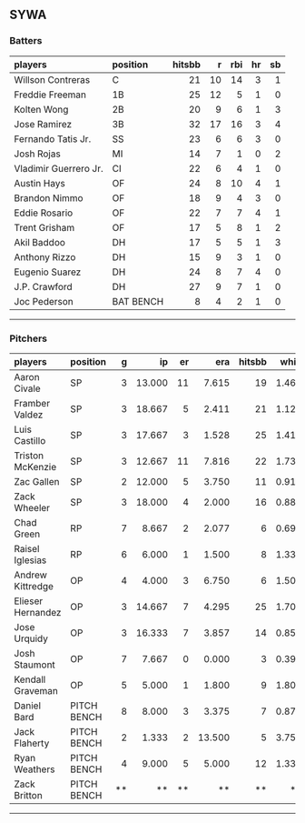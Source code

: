 ## SYWA

### Batters

 
|players               |position  | hitsbb|  r| rbi| hr| sb| 
|:---------------------|:---------|------:|--:|---:|--:|--:| 
|Willson Contreras     |C         |     21| 10|  14|  3|  1| 
|Freddie Freeman       |1B        |     25| 12|   5|  1|  0| 
|Kolten Wong           |2B        |     20|  9|   6|  1|  3| 
|Jose Ramirez          |3B        |     32| 17|  16|  3|  4| 
|Fernando Tatis Jr.    |SS        |     23|  6|   6|  3|  0| 
|Josh Rojas            |MI        |     14|  7|   1|  0|  2| 
|Vladimir Guerrero Jr. |CI        |     22|  6|   4|  1|  0| 
|Austin Hays           |OF        |     24|  8|  10|  4|  1| 
|Brandon Nimmo         |OF        |     18|  9|   4|  3|  0| 
|Eddie Rosario         |OF        |     22|  7|   7|  4|  1| 
|Trent Grisham         |OF        |     17|  5|   8|  1|  2| 
|Akil Baddoo           |DH        |     17|  5|   5|  1|  3| 
|Anthony Rizzo         |DH        |     15|  9|   3|  1|  0| 
|Eugenio Suarez        |DH        |     24|  8|   7|  4|  0| 
|J.P. Crawford         |DH        |     27|  9|   7|  1|  0| 
|Joc Pederson          |BAT BENCH |      8|  4|   2|  1|  0| 


* * *

### Pitchers

 
|players           |position    |  g|     ip| er|    era| hitsbb|  whip| so|  w| sv| 
|:-----------------|:-----------|--:|------:|--:|------:|------:|-----:|--:|--:|--:| 
|Aaron Civale      |SP          |  3| 13.000| 11|  7.615|     19| 1.462| 10|  1|  0| 
|Framber Valdez    |SP          |  3| 18.667|  5|  2.411|     21| 1.125| 16|  1|  0| 
|Luis Castillo     |SP          |  3| 17.667|  3|  1.528|     25| 1.415| 21|  1|  0| 
|Triston McKenzie  |SP          |  3| 12.667| 11|  7.816|     22| 1.737| 14|  1|  0| 
|Zac Gallen        |SP          |  2| 12.000|  5|  3.750|     11| 0.917| 15|  1|  0| 
|Zack Wheeler      |SP          |  3| 18.000|  4|  2.000|     16| 0.889| 22|  1|  0| 
|Chad Green        |RP          |  7|  8.667|  2|  2.077|      6| 0.692| 11|  3|  0| 
|Raisel Iglesias   |RP          |  6|  6.000|  1|  1.500|      8| 1.333|  7|  0|  3| 
|Andrew Kittredge  |OP          |  4|  4.000|  3|  6.750|      6| 1.500|  4|  1|  2| 
|Elieser Hernandez |OP          |  3| 14.667|  7|  4.295|     25| 1.705| 16|  0|  0| 
|Jose Urquidy      |OP          |  3| 16.333|  7|  3.857|     14| 0.857| 15|  2|  0| 
|Josh Staumont     |OP          |  7|  7.667|  0|  0.000|      3| 0.391|  6|  1|  0| 
|Kendall Graveman  |OP          |  5|  5.000|  1|  1.800|      9| 1.800|  5|  0|  0| 
|Daniel Bard       |PITCH BENCH |  8|  8.000|  3|  3.375|      7| 0.875|  8|  0|  0| 
|Jack Flaherty     |PITCH BENCH |  2|  1.333|  2| 13.500|      5| 3.750|  2|  0|  0| 
|Ryan Weathers     |PITCH BENCH |  4|  9.000|  5|  5.000|     12| 1.333|  8|  0|  0| 
|Zack Britton      |PITCH BENCH | **|     **| **|     **|     **|    **| **| **| **| 


* * *


